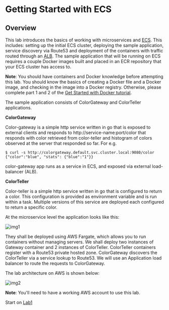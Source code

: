 

# Getting Started with ECS

## Overview

This lab introduces the basics of working with microservices and [ECS](https://aws.amazon.com/ecs/). This includes: setting up the initial ECS cluster, deploying the sample application, service discovery via Route53 and deployment of the containers with traffic routed through an [ALB](https://aws.amazon.com/elasticloadbalancing/applicationloadbalancer/). The sample application that will be running on ECS requires a couple Docker images built and placed in an ECR repository that your ECS cluster has access to.

**Note**: You should have containers and Docker knowledge before attempting this lab. You should know the basics of creating a Docker file and a Docker image, and checking in the image into a Docker registry. Otherwise, please complete part 1 and 2 of the [Get Started with Docker tutorial](https://docs.docker.com/get-started/).

The sample application consists of ColorGateway and ColorTeller applications. 

**ColorGateway**

Color-gateway is a simple http service written in go that is exposed to external clients and responds to http://service-name:port/color that responds with color retrieved from color-teller and histogram of colors observed at the server that responded so far. For e.g.

```
$ curl -s http://colorgateway.default.svc.cluster.local:9080/color
{"color":"blue", "stats": {"blue":"1"}}
```

color-gateway app runs as a service in ECS, and exposed via external load-balancer (ALB). 

**ColorTeller**

Color-teller is a simple http service written in go that is configured to return a color. This configuration is provided as environment variable and is run within a task. Multiple versions of this service are deployed each configured to return a specific color.

At the microservice level the application looks like this:

![img1]

[img1]:https://github.com/tohwsw/aws-ecs-workshop/blob/master/Lab1-Getting-Started-with-ECS/img/microservicesapp.png

They shall be deployed using AWS Fargate, which allows you to run containers without managing servers. We shall deploy two instances of Gateway container and 2 instances of ColorTeller. ColorTeller containers register with a Route53 private hosted zone. ColorGateway discovers the ColorTeller via a service lookup to Route53. We will use an Application load balancer to route the requests to ColorGateway.

The lab architecture on AWS is shown below:

![img2]

[img2]:https://github.com/tohwsw/aws-ecs-workshop/blob/master/Lab1-Getting-Started-with-ECS/img/1-lab-architecture.png

**Note**: 
You'll need to have a working AWS account to use this lab.

Start on [Lab1](https://github.com/tohwsw/aws-ecs-workshop/tree/master/Lab1-Getting-Started-with-ECS)

